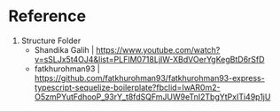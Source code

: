 # Reference 
1. Structure Folder 
    - Shandika Galih | https://www.youtube.com/watch?v=sSLJx5t4OJ4&list=PLFIM0718LjIW-XBdVOerYgKegBtD6rSfD
    - fatkhurohman93 | https://github.com/fatkhurohman93/fatkhurohman93-express-typescript-sequelize-boilerplate?fbclid=IwAR0m2-O5zmPYutFdhooP_93rY_t8fdSQFmJUW9eTnI2TbgYtPxITi49p1jU
    
